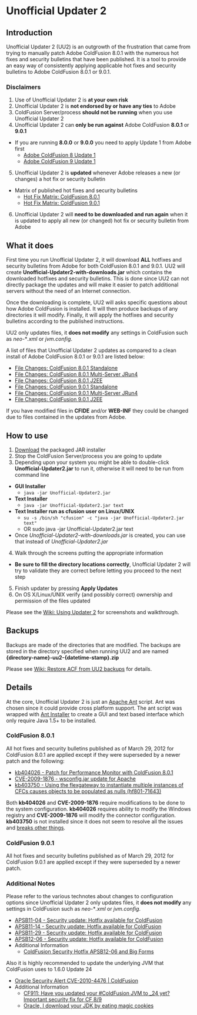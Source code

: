 # Unofficial Updater 2

## Introduction
Unofficial Updater 2 (UU2) is an outgrowth of the frustration that came from 
trying to manually patch Adobe ColdFusion 8.0.1 with the numerous hot fixes 
and security bulletins that have been published. It is a tool to provide 
an easy way of consistently applying applicable hot fixes and security 
bulletins to Adobe ColdFusion 8.0.1 or 9.0.1.

### Disclaimers
1. Use of Unofficial Updater 2 is **at your own risk**
2. Unofficial Updater 2 is **not endorsed by or have any ties** to Adobe
3. ColdFusion Server/process **should not be running** when you use Unofficial Updater 2
4. Unofficial Updater 2 can **only be run against** Adobe ColdFusion **8.0.1** or **9.0.1**
 - If you are running **8.0.0** or **9.0.0** you need to apply Update 1 from Adobe first
     - [Adobe ColdFusion 8 Update 1](http://kb2.adobe.com/cps/403/kb403277.html)
     - [Adobe ColdFusion 9 Update 1](http://kb2.adobe.com/cps/849/cpsid_84973.html)
5. Unofficial Updater 2 is **updated** whenever Adobe releases a new (or changes) a hot fix or security bulletin
 - Matrix of published hot fixes and security bulletins
     - [Hot Fix Matrix: ColdFusion 8.0.1](https://github.com/dcepler/unofficial-updater2/blob/master/cf801-hotfix-matrix.pdf?raw=true)
     - [Hot Fix Matrix: ColdFusion 9.0.1](https://github.com/dcepler/unofficial-updater2/blob/master/cf901-hotfix-matrix.pdf?raw=true)    
6. Unofficial Updater 2 will **need to be downloaded and run again** when it is updated to apply all new (or changed) hot fix or security bulletin from Adobe

## What it does
First time you run Unofficial Updater 2, it will download **ALL** hotfixes and
security bulletins from Adobe for both ColdFusion 8.0.1 and 9.0.1. UU2 will 
create **Unofficial-Updater2-with-downloads.jar** which contains the 
downloaded hotfixes and security bulletins. This is done since UU2 
can not directly package the updates and will make it easier to patch 
additional servers without the need of an Internet connection.

Once the downloading is complete, UU2 will asks specific questions about how 
Adobe ColdFusion is installed. It will then produce backups of any directories
it will modify. Finally, it will apply the hotfixes and security bulletins 
according to the published instructions.

UU2 only updates files, it **does not modify** any settings in ColdFusion 
such as *neo-***.xml* or *jvm.config*.

A list of files that Unofficial Updater 2 updates as compared to a clean 
install of Adobe ColdFusion 8.0.1 or 9.0.1 are listed below:

 - [File Changes: ColdFusion 8.0.1 Standalone](https://raw.github.com/dcepler/unofficial-updater2/master/uu2-cf801-standalone-filechanges.txt) 
 - [File Changes: ColdFusion 8.0.1 Multi-Server JRun4](https://raw.github.com/dcepler/unofficial-updater2/master/uu2-cf801-jrun-filechanges.txt) 
 - [File Changes: ColdFusion 8.0.1 J2EE](https://raw.github.com/dcepler/unofficial-updater2/master/uu2-cf801-j2ee-filechanges.txt) 
 - [File Changes: ColdFusion 9.0.1 Standalone](https://raw.github.com/dcepler/unofficial-updater2/master/uu2-cf901-standalone-filechanges.txt) 
 - [File Changes: ColdFusion 9.0.1 Multi-Server JRun4](https://raw.github.com/dcepler/unofficial-updater2/master/uu2-cf901-jrun-filechanges.txt) 
 - [File Changes: ColdFusion 9.0.1 J2EE](https://raw.github.com/dcepler/unofficial-updater2/master/uu2-cf901-j2ee-filechanges.txt) 
 
If you have modified files in **CFIDE** and/or **WEB-INF** they could be changed due to files contained in the updates from Adobe.

## How to use
1. [Download](https://github.com/downloads/dcepler/unofficial-updater2/Unofficial-Updater2.jar) the packaged JAR installer
2. Stop the ColdFusion Server/process you are going to update
3. Depending upon your system you might be able to double-click **Unofficial-Updater2.jar** to run it, otherwise it will need to be run from command line
 - **GUI Installer**
      - `java -jar Unofficial-Updater2.jar`
 - **Text Installer**
      - `java -jar Unofficial-Updater2.jar text`
 - **Text Installer run as cfusion user on Linux/UNIX**
      - `su -s /bin/sh "cfusion" -c "java -jar Unofficial-Updater2.jar text"`
      - OR sudo java -jar Unofficial-Updater2.jar text
 - Once *Unofficial-Updater2-with-downloads.jar* is created, you can use that instead of *Unofficial-Updater2.jar*
4. Walk through the screens putting the appropriate information
 - **Be sure to fill the directory locations correctly**, Unofficial Updater 2 will try to validate they are correct before letting you proceed to the next step
5. Finish updater by pressing **Apply Updates**
6. On OS X/Linux/UNIX verify (and possibly correct) ownership and permission of the files updated

Please see the [Wiki: Using Updater 2](https://github.com/dcepler/unofficial-updater2/wiki/Using-Unofficial-Updater-2) for screenshots and walkthrough.

## Backups           
Backups are made of the directories that are modified. The backups are stored in the directory specified when running UU2 
and are named **{directory-name}-uu2-{datetime-stamp}.zip**

Please see [Wiki: Restore ACF from UU2 backups](https://github.com/dcepler/unofficial-updater2/wiki/Restore-ACF-from-UU2-backups) for details.

## Details
At the core, Unofficial Updater 2 is just an [Apache Ant](http://ant.apache.org/) script. Ant was chosen 
since it could provide cross platform support. The ant script was 
wrapped with [Ant Installer](http://antinstaller.sourceforge.net/) to create a GUI and text based interface which
only require Java 1.5+ to be installed.  

### ColdFusion 8.0.1
All hot fixes and security bulletins published as of March 29, 2012 for 
ColdFusion 8.0.1 are applied except if they were superseded by a newer 
patch and the following:

 * [kb404026 - Patch for Performance Monitor with ColdFusion 8.0.1](http://kb2.adobe.com/cps/404/kb404026.html)
 * [CVE-2009-1876 - wsconfig.jar update for Apache](http://www.adobe.com/support/security/bulletins/apsb09-12.html)
 * [kb403750 - Using the flexgateway to instantiate multiple instances of CFCs causes objects to be populated as nulls (hf801-71643)](http://kb2.adobe.com/cps/403/kb403750.html)

Both **kb404026** and **CVE-2009-1876** require modifications to be done to the 
system configuration. **kb404026** requires ability to modify the Windows 
registry and **CVE-2009-1876** will modify the connector configuration. 
**kb403750** is not installed since it does not seem to resolve all the issues
and [breaks other things](http://www.mischefamily.com/nathan/index.cfm/2009/10/1/hf80171643-Breaks-Application-Specific-Custom-Tag-Paths).

### ColdFusion 9.0.1
All hot fixes and security bulletins published as of March 29, 2012 for 
ColdFusion 9.0.1 are applied except if they were superseded by a newer 
patch.

### Additional Notes
Please refer to the various technotes about changes to configuration options 
since Unofficial Updater 2 only updates files, it **does not modify** any 
settings in ColdFusion such as *neo-***.xml* or *jvm.config*.

 * [APSB11-04 - Security update: Hotfix available for ColdFusion](http://www.adobe.com/support/security/bulletins/apsb11-04.html)
 * [APSB11-14 - Security update: Hotfix available for ColdFusion](http://www.adobe.com/support/security/bulletins/apsb11-14.html)
 * [APSB11-29 - Security update: Hotfix available for ColdFusion](http://www.adobe.com/support/security/bulletins/apsb11-29.html)
 * [APSB12-06 - Security update: Hotfix available for ColdFusion](http://www.adobe.com/support/security/bulletins/apsb12-06.html)
 * Additional Information
   * [ColdFusion Security Hotfix APSB12-06 and Big Forms](http://www.cutterscrossing.com/index.cfm/2012/3/27/ColdFusion-Security-Hotfix-and-Big-Forms)

Also it is highly recommended to update the underlying JVM that ColdFusion 
uses to 1.6.0 Update 24

 * [Oracle Security Alert CVE-2010-4476 | ColdFusion](http://kb2.adobe.com/cps/894/cpsid_89440.html)
 * Additional Information
   * [CF911: Have you updated your #ColdFusion JVM to _24 yet? Important security fix for CF 8/9](http://www.carehart.org/blog/client/index.cfm/2011/10/28/CF911-Have-you-updated-your-ColdFusion-JVM-to-24-yet-Important-security-fix-for-CF-89)
   * [Oracle, I download your JDK by eating magic cookies](http://blog.kdecherf.com/2012/04/12/oracle-i-download-your-jdk-by-eating-magic-cookies/)

